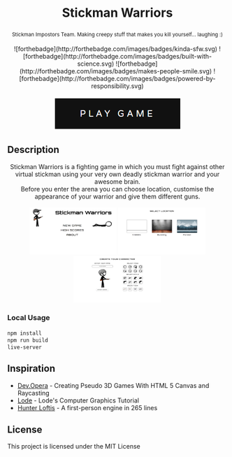 <h1 align="center">Stickman Warriors</h1>

<div align="center">
  <sub>Stickman Impostors Team. Making creepy stuff that makes you kill yourself... laughing :)</sub>
</div>

<br/>
<div align="center">
![forthebadge](http://forthebadge.com/images/badges/kinda-sfw.svg)
![forthebadge](http://forthebadge.com/images/badges/built-with-science.svg)
![forthebadge](http://forthebadge.com/images/badges/makes-people-smile.svg)
![forthebadge](http://forthebadge.com/images/badges/powered-by-responsibility.svg)
</div>
<br/>

<div align="center">
  <a href="https://rawgit.com/Bachyla/Rolling-Scopes-School/master/Stage%202/Stickman%20Warriors/SW%20Landing%20Page/index.html"><img src="SW Game/assets/images/other/play.png" /></a>
</div>

## Description
<div align="center">
  Stickman Warriors is a fighting game in which you must fight against other virtual stickman using your very own deadly stickman warrior and your awesome brain.
  <br>
  Before you enter the arena you can choose location, customise the appearance of your warrior and give them different guns.
  <br/>
  <br/>
  <img width="200" height="107" src="SW Landing Page/images/screenshots/1.png" />
  <img width="200" height="107" src="SW Landing Page/images/screenshots/2.png" />
  <img width="200" height="107" src="SW Landing Page/images/screenshots/3.png" />
</div>

### Local Usage
```
npm install
npm run build
live-server
```

## Inspiration
* [Dev.Opera](https://dev.opera.com/articles/3d-games-with-canvas-and-raycasting-part-1/) - Creating Pseudo 3D Games With HTML 5 Canvas and Raycasting
* [Lode](http://lodev.org/cgtutor/raycasting.html) - Lode's Computer Graphics Tutorial
* [Hunter Loftis](http://www.playfuljs.com/a-first-person-engine-in-265-lines/) - A first-person engine in 265 lines

## License
This project is licensed under the MIT License
